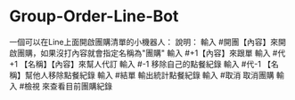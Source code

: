 # Group-Order-Line-Bot

一個可以在Line上面開啟團購清單的小機器人：
說明：
輸入 #開團【內容】來開啟團購，如果沒打內容就會指定名稱為"團購"
輸入 #+1【內容】來跟單
輸入 #代+1 【名稱】【內容】來幫人代訂
輸入 #-1 移除自己的點餐紀錄
輸入 #代-1 【名稱】幫他人移除點餐紀錄 
輸入 #結單 輸出統計點餐紀錄
輸入 #取消 取消團購
輸入 #檢視 來查看目前團購紀錄

